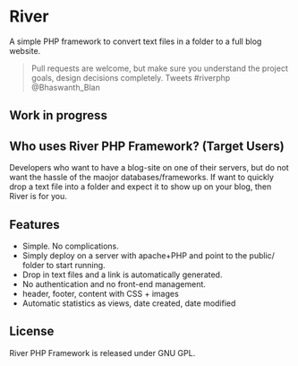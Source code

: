River
=====

A simple PHP framework to convert text files in a folder to a full blog website.

> Pull requests are welcome, but make sure you understand the project goals, design decisions completely.
> Tweets #riverphp @Bhaswanth_Blan

Work in progress
---------

Who uses River PHP Framework? (Target Users)
---------

Developers who want to have a blog-site on one of their servers, but do not want the hassle of the maojor databases/frameworks.
If want to quickly drop a text file into a folder and expect it to show up on your blog, then River is for you.

Features
---------

 - Simple. No complications.
 - Simply deploy on a server with apache+PHP and point to the public/ folder to start running.
 - Drop in text files and a link is automatically generated.
 - No authentication and no front-end management.
 - header, footer, content with CSS + images
 - Automatic statistics as views, date created, date modified

License
---------

River PHP Framework is released under GNU GPL.

